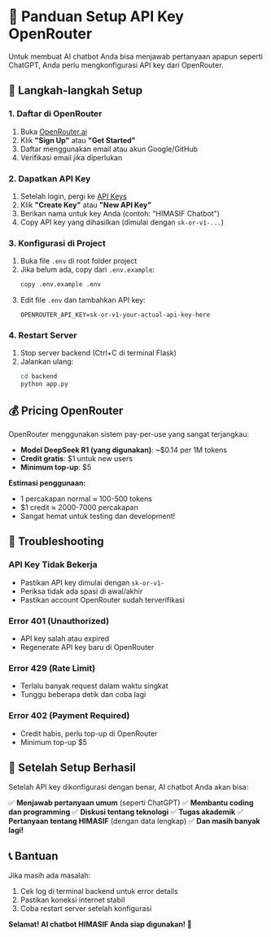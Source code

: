 # 🔑 Panduan Setup API Key OpenRouter

Untuk membuat AI chatbot Anda bisa menjawab pertanyaan apapun seperti ChatGPT, Anda perlu mengkonfigurasi API key dari OpenRouter.

## 🚀 Langkah-langkah Setup

### 1. Daftar di OpenRouter
1. Buka [OpenRouter.ai](https://openrouter.ai)
2. Klik **"Sign Up"** atau **"Get Started"**
3. Daftar menggunakan email atau akun Google/GitHub
4. Verifikasi email jika diperlukan

### 2. Dapatkan API Key
1. Setelah login, pergi ke [API Keys](https://openrouter.ai/keys)
2. Klik **"Create Key"** atau **"New API Key"**
3. Berikan nama untuk key Anda (contoh: "HIMASIF Chatbot")
4. Copy API key yang dihasilkan (dimulai dengan `sk-or-v1-...`)

### 3. Konfigurasi di Project
1. Buka file `.env` di root folder project
2. Jika belum ada, copy dari `.env.example`:
   ```bash
   copy .env.example .env
   ```
3. Edit file `.env` dan tambahkan API key:
   ```
   OPENROUTER_API_KEY=sk-or-v1-your-actual-api-key-here
   ```

### 4. Restart Server
1. Stop server backend (Ctrl+C di terminal Flask)
2. Jalankan ulang:
   ```bash
   cd backend
   python app.py
   ```

## 💰 Pricing OpenRouter

OpenRouter menggunakan sistem pay-per-use yang sangat terjangkau:

- **Model DeepSeek R1 (yang digunakan)**: ~$0.14 per 1M tokens
- **Credit gratis**: $1 untuk new users
- **Minimum top-up**: $5

**Estimasi penggunaan:**
- 1 percakapan normal ≈ 100-500 tokens
- $1 credit ≈ 2000-7000 percakapan
- Sangat hemat untuk testing dan development!

## 🔧 Troubleshooting

### API Key Tidak Bekerja
- Pastikan API key dimulai dengan `sk-or-v1-`
- Periksa tidak ada spasi di awal/akhir
- Pastikan account OpenRouter sudah terverifikasi

### Error 401 (Unauthorized)
- API key salah atau expired
- Regenerate API key baru di OpenRouter

### Error 429 (Rate Limit)
- Terlalu banyak request dalam waktu singkat
- Tunggu beberapa detik dan coba lagi

### Error 402 (Payment Required)
- Credit habis, perlu top-up di OpenRouter
- Minimum top-up $5

## 🎯 Setelah Setup Berhasil

Setelah API key dikonfigurasi dengan benar, AI chatbot Anda akan bisa:

✅ **Menjawab pertanyaan umum** (seperti ChatGPT)
✅ **Membantu coding dan programming**
✅ **Diskusi tentang teknologi**
✅ **Tugas akademik**
✅ **Pertanyaan tentang HIMASIF** (dengan data lengkap)
✅ **Dan masih banyak lagi!**

## 📞 Bantuan

Jika masih ada masalah:
1. Cek log di terminal backend untuk error details
2. Pastikan koneksi internet stabil
3. Coba restart server setelah konfigurasi

**Selamat! AI chatbot HIMASIF Anda siap digunakan! 🎉**
